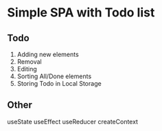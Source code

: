 # Simple SPA with Todo list

## Todo
1. Adding new elements
2. Removal 
3. Editing 
4. Sorting All/Done elements
5. Storing Todo in Local Storage

## Other
useState
useEffect
useReducer
createContext







